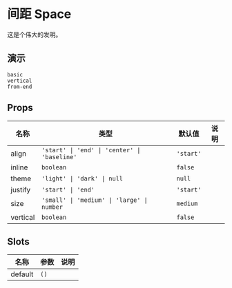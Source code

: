 # 间距 Space
这是个伟大的发明。
## 演示
```demo
basic
vertical
from-end
```
## Props
|名称|类型|默认值|说明|
|-|-|-|-|
|align|`'start' \| 'end' \| 'center' \| 'baseline'`|`'start'`||
|inline|`boolean`|`false`||
|theme|`'light' \| 'dark' \| null`|`null`||
|justify|`'start' \| 'end'`|`'start'`||
|size|`'small' \| 'medium' \| 'large' \| number`|`medium`||
|vertical|`boolean`|`false`||

## Slots
|名称|参数|说明|
|-|-|-|
|default|`()`||